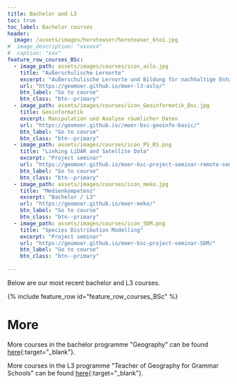 ```yaml
---
title: Bachelor and L3
toc: true
toc_label: Bachelor courses
header:
  image: /assets/images/heroteaser/heroteaser_6to1.jpg
#  image_description: "xxxxxx"
#  caption: "xxx"
feature_row_courses_BSc:
  - image_path: assets/images/courses/icon_aslo.jpg
    title: "Außerschulische Lernorte"
    excerpt: "Außerschulische Lernorte und Bildung für nachhaltige Entwicklung im Geographieunterricht"
    url: "https://geomoer.github.io/moer-l3-aslo/"
    btn_label: "Go to course"
    btn_class: "btn--primary"
  - image_path: assets/images/courses/icon_Geoinformatik_Bsc.jpg
    title: Geoinformatik
    excerpt: Manipulation und Analyse räumlicher Daten
    url: "https://geomoer.github.io//moer-bsc-geoinfo-basic/"
    btn_label: "Go to course"
    btn_class: "btn--primary"
  - image_path: assets/images/courses/icon_PS_RS.png
    title: "Linking LiDAR and Satellite Data"
    excerpt: "Project seminar"
    url: "https://geomoer.github.io/moer-bsc-project-seminar-remote-sensing/"
    btn_label: "Go to course"
    btn_class: "btn--primary"
  - image_path: assets/images/courses/icon_meko.jpg
    title: "Medienkompetenz"
    excerpt: "Bachelor / L3"
    url: "https://geomoer.github.io/moer-meko/"
    btn_label: "Go to course"
    btn_class: "btn--primary"
  - image_path: assets/images/courses/icon_SDM.png
    title: "Species Distribution Modelling"
    excerpt: "Project seminar"
    url: "https://geomoer.github.io/moer-bsc-project-seminar-SDM/"
    btn_label: "Go to course"
    btn_class: "btn--primary"
    
---
```


Below are our most recent bachelor and L3 courses.
<!--more-->

{% include feature_row id="feature_row_courses_BSc" %}


# More

More courses in the bachelor programme "Geography" can be found [here](https://oer.uni-marburg.de/goto.php?target=cat_1651239&client_id=UNIMR){:target="_blank"}.

More courses in the L3 programme "Teacher of Geography for Grammar Schools" can be found [here](https://oer.uni-marburg.de/goto.php?target=cat_1651239&client_id=UNIMR){:target="_blank"}.




